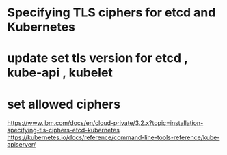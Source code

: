 # Specifying TLS ciphers for etcd and Kubernetes
# update  set tls version for etcd , kube-api  , kubelet
#  set  allowed ciphers
https://www.ibm.com/docs/en/cloud-private/3.2.x?topic=installation-specifying-tls-ciphers-etcd-kubernetes
https://kubernetes.io/docs/reference/command-line-tools-reference/kube-apiserver/

